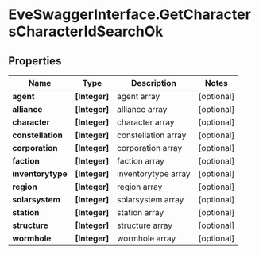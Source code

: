 # EveSwaggerInterface.GetCharactersCharacterIdSearchOk

## Properties
Name | Type | Description | Notes
------------ | ------------- | ------------- | -------------
**agent** | **[Integer]** | agent array | [optional] 
**alliance** | **[Integer]** | alliance array | [optional] 
**character** | **[Integer]** | character array | [optional] 
**constellation** | **[Integer]** | constellation array | [optional] 
**corporation** | **[Integer]** | corporation array | [optional] 
**faction** | **[Integer]** | faction array | [optional] 
**inventorytype** | **[Integer]** | inventorytype array | [optional] 
**region** | **[Integer]** | region array | [optional] 
**solarsystem** | **[Integer]** | solarsystem array | [optional] 
**station** | **[Integer]** | station array | [optional] 
**structure** | **[Integer]** | structure array | [optional] 
**wormhole** | **[Integer]** | wormhole array | [optional] 


